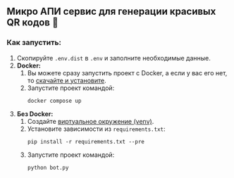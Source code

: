 ## Микро АПИ сервис для генерации красивых QR кодов 🤩

### Как запустить:
1. Скопируйте `.env.dist` в `.env` и заполните необходимые данные. 
2. **Docker:**  
   1. Вы можете сразу запустить проект с Docker, а если у вас его нет, то [скачайте и установите](https://docs.docker.com/get-docker/).  
   2. Запустите проект командой:  
       ```shell
       docker compose up
       ```
3. **Без Docker:**  
   1. Создайте [виртуальное окружение (venv)](https://docs.python.org/3/library/venv.html).  
   2. Установите зависимости из `requirements.txt`: 
      ```shell
      pip install -r requirements.txt --pre
      ```
    3. Запустите проект командой:
       ```shell
       python bot.py
       ```